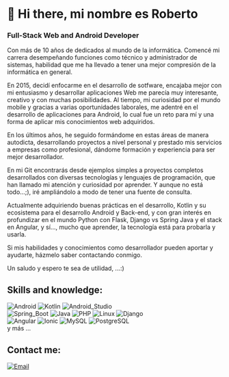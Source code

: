 # 👋 Hi there, mi nombre es Roberto 

### Full-Stack Web and Android Developer

Con más de 10 años de dedicados al mundo de la informática. Comencé mi carrera desempeñando funciones
como técnico y administrador de sistemas, habilidad que me ha llevado a tener una mejor compresión
de la informática en general.

En 2015, decidí enfocarme en el desarrollo de sotfware, encajaba mejor
con mi entusiasmo y desarrollar aplicaciones Web me parecía muy interesante, creativo y con 
muchas posibilidades.  Al tiempo, mi curiosidad por el mundo mobile y gracias a varias 
oportunidades laborales, me adentré en el desarrollo de aplicaciones para Android, 
lo cual fue un reto para mí y una forma de aplicar mis conocimientos web adquiridos.

En los últimos años, he seguido formándome en estas áreas de manera autodicta, desarrollando proyectos
a nivel personal y prestado mis servicios a empresas como profesional, dándome formación y 
experiencia para ser mejor desarrollador.

En mi Git encontrarás desde ejemplos simples a proyectos completos desarrollados con diversas
tecnologías y lenguajes de programación, que han llamado mi atención y curiosidad por aprender.
Y aunque no está todo...;), iré ampliándolo a modo de tener una fuente de consulta.

Actualmente adquiriendo buenas prácticas en el desarrollo, Kotlin y su ecosistema
para el desarrollo Android y Back-end, y con gran interés en profundizar en el mundo Python
con Flask, Django vs Spring Java y el stack en Angular, y sí..., mucho que aprender,
la tecnología está para probarla y usarla. 

Si mis habilidades y conocimientos como desarrollador pueden aportar y ayudarte,
házmelo saber contactando conmigo.

Un saludo y espero te sea de utilidad, ...:)

## Skills and knowledge:
![Android](https://img.shields.io/badge/Android-%233DDC84?style=for-the-badge&logo=android&logoColor=white&labelColor=101010)
![Kotlin](https://img.shields.io/badge/Kotlin-%237F52FF?style=for-the-badge&logo=kotlin&logoColor=white&labelColor=101010)
![Android_Studio](https://img.shields.io/badge/Android_Studio-%233DDC84?style=for-the-badge&logo=android-studio&logoColor=white&labelColor=101010)
</br>
![Spring_Boot](https://img.shields.io/badge/Spring_Boot-%236DB33F?style=for-the-badge&logo=spring-boot&logoColor=white&labelColor=101010)
![Java](https://img.shields.io/badge/Java-%23007396?style=for-the-badge&logo=java&logoColor=white&labelColor=101010)
![PHP](https://img.shields.io/badge/PHP-%23777BB4?style=for-the-badge&logo=php&logoColor=white&labelColor=101010)
![Linux](https://img.shields.io/badge/Linux-%23FCC624?style=for-the-badge&logo=linux&logoColor=white&labelColor=101010)
![Django](https://img.shields.io/badge/Django-%23092E20?style=for-the-badge&logo=django&logoColor=white&labelColor=101010)
</br>
![Angular](https://img.shields.io/badge/Angular-%23DD0031?style=for-the-badge&logo=angular&logoColor=white&labelColor=101010)
![Ionic](https://img.shields.io/badge/Ionic-%233880FF?style=for-the-badge&logo=ionic&logoColor=white&labelColor=101010)
![MySQL](https://img.shields.io/badge/MySQL-%234479A1?style=for-the-badge&logo=mysql&logoColor=white&labelColor=101010)
![PostgreSQL](https://img.shields.io/badge/Postgresql-%234169E1?style=for-the-badge&logo=postgresql&logoColor=white&labelColor=101010)
</br>
y más ...

## Contact me:

[![Email](https://img.shields.io/badge/Personal_Email-%23EA4335?style=for-the-badge&logo=gmail&logoColor=white&labelColor=101010)](mailto:groberto74@gmail.com)

<!--
**robertogarcor/robertogarcor** is a ✨ _special_ ✨ repository because its `README.md` (this file) appears on your GitHub profile.

Here are some ideas to get you started:

- 🔭 I’m currently working on ...
- 🌱 I’m currently learning ...
- 👯 I’m looking to collaborate on ...
- 🤔 I’m looking for help with ...
- 💬 Ask me about ...
- 📫 How to reach me: ...
- 😄 Pronouns: ...
- ⚡ Fun fact: ...
-->
